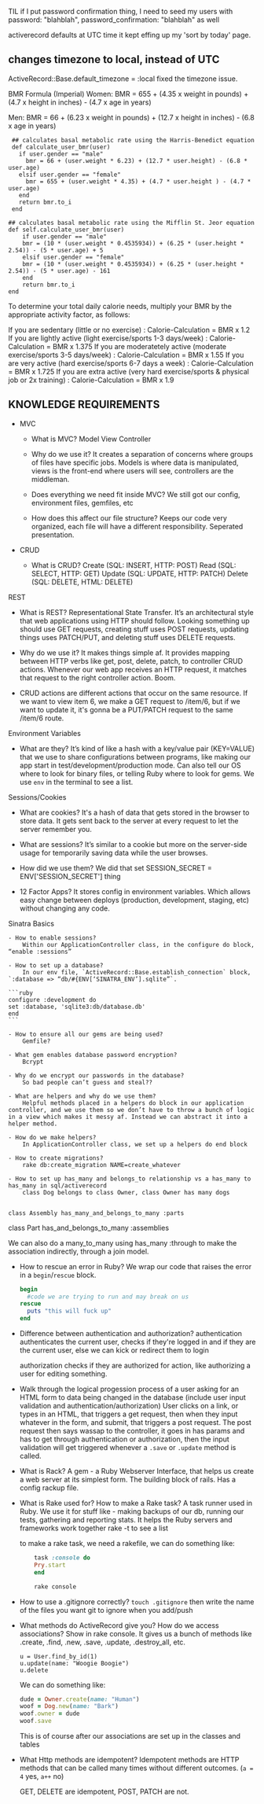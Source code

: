 


TIL if I put password confirmation thing, I need to seed my users with password: "blahblah", password_confirmation: "blahblah" as well

activerecord defaults at UTC time it kept effing up my 'sort by today' page. 
## changes timezone to local, instead of UTC
ActiveRecord::Base.default_timezone = :local
fixed the timezone issue.


BMR Formula (Imperial)
Women: BMR = 655 + (4.35 x weight in pounds) + (4.7 x height in inches) - (4.7 x age in years)

Men: BMR = 66 + (6.23 x weight in pounds) + (12.7 x height in inches) - (6.8 x age in years)

     ## calculates basal metabolic rate using the Harris-Benedict equation 
     def calculate_user_bmr(user)
       if user.gender == "male"
         bmr = 66 + (user.weight * 6.23) + (12.7 * user.height) - (6.8 * user.age)
       elsif user.gender == "female"
         bmr = 655 + (user.weight * 4.35) + (4.7 * user.height ) - (4.7 * user.age)
       end
       return bmr.to_i
     end

    ## calculates basal metabolic rate using the Mifflin St. Jeor equation
    def self.calculate_user_bmr(user)
        if user.gender == "male"
        bmr = (10 * (user.weight * 0.4535934)) + (6.25 * (user.height * 2.54)) - (5 * user.age) + 5
        elsif user.gender == "female"
        bmr = (10 * (user.weight * 0.4535934)) + (6.25 * (user.height * 2.54)) - (5 * user.age) - 161
        end
        return bmr.to_i
    end


To determine your total daily calorie needs, multiply your BMR by the appropriate activity factor, as follows:

If you are sedentary (little or no exercise) : Calorie-Calculation = BMR x 1.2
If you are lightly active (light exercise/sports 1-3 days/week) : Calorie-Calculation = BMR x 1.375
If you are moderatetely active (moderate exercise/sports 3-5 days/week) : Calorie-Calculation = BMR x 1.55
If you are very active (hard exercise/sports 6-7 days a week) : Calorie-Calculation = BMR x 1.725
If you are extra active (very hard exercise/sports & physical job or 2x training) : Calorie-Calculation = BMR x 1.9



## KNOWLEDGE REQUIREMENTS

- MVC
	- What is MVC?
		Model View Controller

	- Why do we use it?
		It creates a separation of concerns where groups of files have specific jobs. Models is where data is manipulated, views is the front-end where users will see, controllers are the middleman.

	- Does everything we need fit inside MVC?
		We still got our config, environment files, gemfiles, etc

	- How does this affect our file structure?
		Keeps our code very organized, each file will have a different responsibility. Seperated presentation.


- CRUD
	- What is CRUD?
		Create (SQL: INSERT, HTTP: POST)
    Read (SQL: SELECT, HTTP: GET)
    Update (SQL: UPDATE, HTTP: PATCH)
    Delete (SQL: DELETE, HTML: DELETE)


REST
- What is REST?
	Representational State Transfer. It’s an architectural style that web applications using HTTP should follow. Looking something up should use GET requests, creating stuff uses POST requests, updating things uses PATCH/PUT, and deleting stuff uses DELETE requests.

- Why do we use it?
	It makes things simple af. It provides mapping between HTTP verbs like get, post, delete, patch, to controller CRUD actions. Whenever our web app receives an HTTP request, it matches that request to the right controller action. Boom.

- CRUD actions are different actions that occur on the same resource. If we want to view item 6, we make a GET request to /item/6, but if we want to update it, it's gonna be a PUT/PATCH request to the same /item/6 route. 


Environment Variables

- What are they? 
	It’s kind of like a hash with a key/value pair (KEY=VALUE) that we use to share configurations between programs, like making our app start in test/development/production mode. Can also tell our OS where to look for binary files, or telling Ruby where to look for gems. We use `env` in the terminal to see a list.


Sessions/Cookies

- What are cookies? 
	It's a hash of data that gets stored in the browser to store data. It gets sent back to the server at every request to let the server remember you.

- What are sessions?
	It’s similar to a cookie but more on the server-side usage for temporarily saving data while the user browses. 

- How did we use them?
	We did that set SESSION_SECRET = ENV['SESSION_SECRET'] thing


- 12 Factor Apps?
	It stores config in environment variables. Which allows easy change between deploys (production, development, staging, etc) without changing any code.


Sinatra Basics

	- How to enable sessions?
		Within our ApplicationController class, in the configure do block, “enable :sessions”

	- How to set up a database?
		In our env file, `ActiveRecord::Base.establish_connection` block, `:database => “db/#{ENV[‘SINATRA_ENV’].sqlite”`. 

    ```ruby
    configure :development do
    set :database, 'sqlite3:db/database.db'
    end
    ```
	
	- How to ensure all our gems are being used?
		Gemfile?

	- What gem enables database password encryption? 
		Bcrypt
	
	- Why do we encrypt our passwords in the database?
		So bad people can’t guess and steal??

	- What are helpers and why do we use them?
		Helpful methods placed in a helpers do block in our application controller, and we use them so we don’t have to throw a bunch of logic in a view which makes it messy af. Instead we can abstract it into a helper method. 
	
	- How do we make helpers?
		In ApplicationController class, we set up a helpers do end block

	- How to create migrations?
		rake db:create_migration NAME=create_whatever
	
	- How to set up has_many and belongs_to relationship vs a has_many to has_many in sql/activerecord
		class Dog belongs to class Owner, class Owner has many dogs 


	class Assembly has_many_and_belongs_to_many :parts
  class Part has_and_belongs_to_many :assemblies

  We can also do a many_to_many using has_many :through to make the association indirectly, through a join model.

- How to rescue an error in Ruby?
    We wrap our code that raises the error in a  `begin`/`rescue` block. 
    ```ruby
    begin
      #code we are trying to run and may break on us
    rescue
      puts "this will fuck up"
    end
    ```

- Difference between authentication and authorization?
    authentication authenticates the current user, checks if they're logged in and if they are the current user, else we can kick or redirect them to login

    authorization checks if they are authorized for action, like authorizing a user for editing something.

- Walk through the logical progession process of a user asking for an HTML form to data being changed in the database (include user input validation and authentication/authorization)
    User clicks on a link, or types in an HTML, that triggers a get request, then when they input whatever in the form, and submit, that triggers a post request. The post request then says wassap to the controller, it goes in has params and has to get through authentication or authorization, then the input validation will get triggered whenever a `.save` or `.update` method is called.

- What is Rack?
    A gem - a Ruby Webserver Interface, that helps us create a web server at its simplest form. The building block of rails. Has a config rackup file.

- What is Rake used for? How to make a Rake task?
    A task runner used in Ruby. We use it for stuff like - making backups of our db, running our tests, gathering and reporting stats. It helps the Ruby servers and frameworks work together
    rake -t to see a list

    to make a rake task, we need a rakefile, we can do something like:
    ```ruby
        task :console do
        Pry.start
        end

        rake console
    ```

- How to use a .gitignore correctly?
    `touch .gitignore` then write the name of the files you want git to ignore when you add/push

- What methods do ActiveRecord give you? How do we access associations? Show in rake console.
    It gives us a bunch of methods like .create, .find, .new, .save, .update, .destroy_all, etc.
    ```
    u = User.find_by_id(1)
    u.update(name: "Woogie Boogie")
    u.delete
    ```

    We can do something like:
    ```ruby
    dude = Owner.create(name: "Human")
    woof = Dog.new(name: "Bark")
    woof.owner = dude
    woof.save
    ```
    This is of course after our associations are set up in the classes and tables

- What Http methods are idempotent?
    Idempotent methods are HTTP methods that can be called many times without different outcomes. (`a = 4` yes, `a++` no)

    GET, DELETE are idempotent, POST, PATCH are not.
